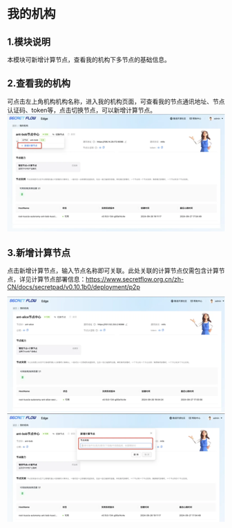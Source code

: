 # 我的机构

## 1.模块说明

本模块可新增计算节点，查看我的机构下多节点的基础信息。  

## 2.查看我的机构

可点击左上角机构机构名称，进入我的机构页面，可查看我的节点通讯地址、节点认证码、token等，点击切换节点，可以新增计算节点。  
![organization1](../imgs/organization1.png)

## 3.新增计算节点

点击新增计算节点，输入节点名称即可关联。此处关联的计算节点仅需包含计算节点，详见计算节点部署信息：https://www.secretflow.org.cn/zh-CN/docs/secretpad/v0.10.1b0/deployment/p2p  

![organization1](../imgs/organization2.png)  
![organization1](../imgs/organization3.png)

